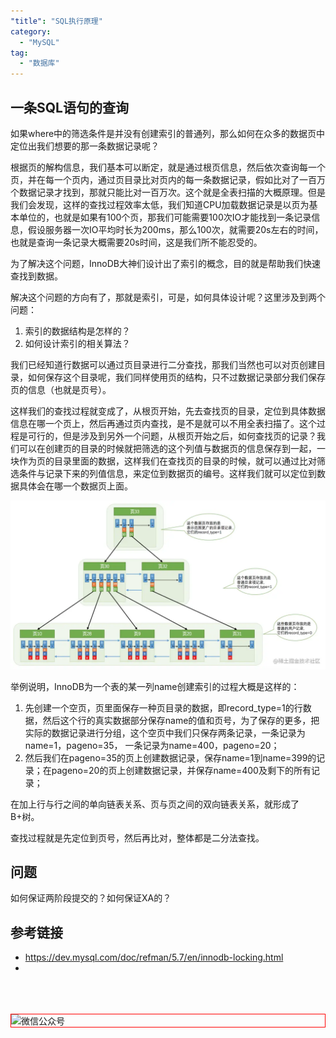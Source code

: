 ```yaml
---
"title": "SQL执行原理"
category:
  - "MySQL"
tag:
  - "数据库"
---
```





## 一条SQL语句的查询

如果where中的筛选条件是并没有创建索引的普通列，那么如何在众多的数据页中定位出我们想要的那一条数据记录呢？

根据页的解构信息，我们基本可以断定，就是通过根页信息，然后依次查询每一个页，并在每一个页内，通过页目录比对页内的每一条数据记录，假如比对了一百万个数据记录才找到，那就只能比对一百万次。这个就是全表扫描的大概原理。但是我们会发现，这样的查找过程效率太低，我们知道CPU加载数据记录是以页为基本单位的，也就是如果有100个页，那我们可能需要100次IO才能找到一条记录信息，假设服务器一次IO平均时长为200ms，那么100次，就需要20s左右的时间，也就是查询一条记录大概需要20s时间，这是我们所不能忍受的。

为了解决这个问题，InnoDB大神们设计出了索引的概念，目的就是帮助我们快速查找到数据。

解决这个问题的方向有了，那就是索引，可是，如何具体设计呢？这里涉及到两个问题：

1. 索引的数据结构是怎样的？
2. 如何设计索引的相关算法？


我们已经知道行数据可以通过页目录进行二分查找，那我们当然也可以对页创建目录，如何保存这个目录呢，我们同样使用页的结构，只不过数据记录部分我们保存页的信息（也就是页号）。

这样我们的查找过程就变成了，从根页开始，先去查找页的目录，定位到具体数据信息在哪一个页上，然后再通过页内查找，是不是就可以不用全表扫描了。这个过程是可行的，但是涉及到另外一个问题，从根页开始之后，如何查找页的记录？我们可以在创建页的目录的时候就把筛选的这个列值与数据页的信息保存到一起，一块作为页的目录里面的数据，这样我们在查找页的目录的时候，就可以通过比对筛选条件与记录下来的列值信息，来定位到数据页的编号。这样我们就可以定位到数据具体会在哪一个数据页上面。

![](./images/2023-10-24-18-14-22.png)

举例说明，InnoDB为一个表的某一列name创建索引的过程大概是这样的：

1. 先创建一个空页，页里面保存一种页目录的数据，即record_type=1的行数据，然后这个行的真实数据部分保存name的值和页号，为了保存的更多，把实际的数据记录进行分组，这个空页中我们只保存两条记录，一条记录为name=1，pageno=35， 一条记录为name=400，pageno=20；
2. 然后我们在pageno=35的页上创建数据记录，保存name=1到name=399的记录；在pageno=20的页上创建数据记录，并保存name=400及剩下的所有记录；

在加上行与行之间的单向链表关系、页与页之间的双向链表关系，就形成了B+树。

查找过程就是先定位到页号，然后再比对，整体都是二分法查找。




## 问题

如何保证两阶段提交的？如何保证XA的？


## 参考链接

- https://dev.mysql.com/doc/refman/5.7/en/innodb-locking.html
- 




<br /><br /><br />
<img style="border:1px red solid; display:block; margin:0 auto;" :src="$withBase('/qrcode.jpg')" alt="微信公众号" />



